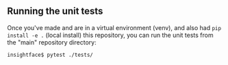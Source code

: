 ## Running the unit tests

Once you've made and are in a virtual environment (venv), and also had `pip install -e .` (local install) this repository, you can run the unit tests from the "main" repository directory:

```
insightface$ pytest ./tests/

```